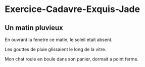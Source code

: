 # Exercice-Cadavre-Exquis-Jade

## Un matin pluvieux

En ouvrant la fenetre ce matin, le soleil etait absent.  

Les gouttes de pluie glissaient le long de la vitre. 

Mon chat roule en boule dans son panier, dormait a point ferme. 
